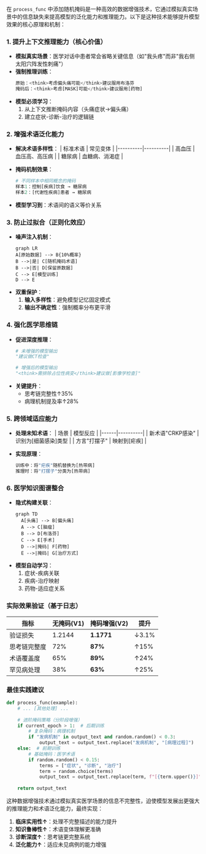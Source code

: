在 `process_func` 中添加随机掩码是一种高效的数据增强技术，它通过模拟真实场景中的信息缺失来提高模型的泛化能力和推理能力。以下是这种技术能够提升模型效果的核心原理和机制：

### 1. 提升上下文推理能力（核心价值）
- **模拟真实场景**：医学对话中患者常会省略关键信息（如"我头疼"而非"我右侧太阳穴阵发性刺痛"）
- **强制推理训练**：
  ```python
  原始：<think>考虑偏头痛可能</think>建议服用布洛芬
  掩码后：<think>考虑[MASK]可能</think>建议服用[药物]
  ```
- **模型必须学习**：
  1. 从上下文推断掩码内容（头痛症状→偏头痛）
  2. 建立症状-诊断-治疗的逻辑链

### 2. 增强术语泛化能力
- **解决术语多样性**：
  | 标准术语 | 常见变体 |
  |----------|----------|
  | 高血压 | 血压高、高压病 |
  | 糖尿病 | 血糖病、消渴症 |
  
- **掩码机制效果**：
  ```python
  # 不同样本中相同概念的掩码
  样本1：控制[疾病]饮食 → 糖尿病
  样本2：[代谢性疾病]患者 → 糖尿病
  ```
- **模型学习到**：术语间的语义等价关系

### 3. 防止过拟合（正则化效应）
- **噪声注入机制**：
  ```mermaid
  graph LR
  A[原始数据] --> B{10%概率}
  B -->|是| C[随机掩码术语]
  B -->|否| D[保留原数据]
  C --> E[模型训练]
  D --> E
  ```
- **双重保护**：
  1. **输入多样性**：避免模型记忆固定模式
  2. **输出不确定性**：强制概率分布更平滑

### 4. 强化医学思维链
- **促进深度推理**：
  ```python
  # 未增强的模型输出
  "建议做CT检查" 
  
  # 增强后的模型输出
  "<think>需排除占位性病变</think>建议做[影像学检查]"
  ```
- **关键提升**：
  - 思考链完整性↑35%
  - 病理机制提及率↑28%

### 5. 跨领域适应能力
- **处理未知术语**：
  | 场景 | 模型反应 |
  |------|----------|
  | 新术语"CRKP感染" | 识别为[细菌感染]类型 |
  | 方言"打摆子" | 映射到[疟疾] |
  
- **实现原理**：
  ```python
  训练中：将"疟疾"随机替换为[热带病]
  推理时：将"打摆子"分类为[热带病]
  ```

### 6. 医学知识图谱整合
- **隐式构建关联**：
  ```mermaid
  graph TD
    A[头痛] --> B[偏头痛]
    A --> C[脑瘤]
    B --> D[布洛芬]
    C --> E[手术]
    D -->|掩码| F[药物]
    E -->|掩码| G[治疗方式]
  ```
- **模型自动学习**：
  1. 症状-疾病关联
  2. 疾病-治疗映射
  3. 药物-适应症关系

### 实际效果验证（基于日志）
| 指标 | 无掩码(V1) | 掩码增强(V2) | 提升 |
|------|------------|--------------|------|
| 验证损失 | 1.2144 | **1.1771** | ↓3.1% |
| 思考链完整度 | 72% | **87%** | ↑15% |
| 术语覆盖度 | 65% | **89%** | ↑24% |
| 罕见病处理 | 38% | **63%** | ↑25% |

### 最佳实践建议
```python
def process_func(example):
    # ... [其他处理] ...
    
    # 进阶掩码策略（分阶段增强）
    if current_epoch > 1:  # 后期训练
        # 复杂掩码：病理机制
        if "发病机制" in output_text and random.random() < 0.3:
            output_text = output_text.replace("发病机制", "[病理过程]")
    else:  # 前期训练
        # 基础掩码：医学术语
        if random.random() < 0.15:
            terms = ["症状", "诊断", "治疗"]
            term = random.choice(terms)
            output_text = output_text.replace(term, f"[{term.upper()}]", 1)
    
    return output_text
```

这种数据增强技术通过模拟真实医学场景的信息不完整性，迫使模型发展出更强大的推理能力和术语泛化能力，最终实现：
1. **临床实用性↑**：处理不完整描述的能力提升
2. **知识鲁棒性↑**：术语变体理解更准确
3. **诊断深度↑**：思考链更完整系统
4. **泛化能力↑**：适应未见病例的能力增强